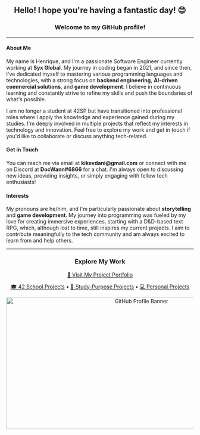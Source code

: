 <h2 align="center"> Hello! I hope you're having a fantastic day! 😊 </h2>

<h3 align="center"> Welcome to my GitHub profile! </h3>

---

<h4> About Me </h4>

<p> My name is Henrique, and I'm a passionate Software Engineer currently working at <b>Syx Global</b>. My journey in coding began in 2021, and since then, I've dedicated myself to mastering various programming languages and technologies, with a strong focus on <b>backend engineering</b>, <b>AI-driven commercial solutions</b>, and <b>game development</b>. I believe in continuous learning and constantly strive to refine my skills and push the boundaries of what's possible. </p>

<p> I am no longer a student at 42SP but have transitioned into professional roles where I apply the knowledge and experience gained during my studies. I'm deeply involved in multiple projects that reflect my interests in technology and innovation. Feel free to explore my work and get in touch if you'd like to collaborate or discuss anything tech-related. </p>

<h4> Get in Touch </h4>

<p> You can reach me via email at <b>kikevdani@gmail.com</b> or connect with me on Discord at <b>DocWann#6866</b> for a chat. I'm always open to discussing new ideas, providing insights, or simply engaging with fellow tech enthusiasts! </p>

<h4> Interests </h4>

<p> My pronouns are he/him, and I'm particularly passionate about <b>storytelling</b> and <b>game development</b>. My journey into programming was fueled by my love for creating immersive experiences, starting with a D&D-based text RPG, which, although lost to time, still inspires my current projects. I aim to contribute meaningfully to the tech community and am always excited to learn from and help others. </p>

---

<h3 align="center"> Explore My Work </h3>

<p align="center">
  <a href="https://doc-wann.github.io/Presentation/">🔗 Visit My Project Portfolio</a>
</p>

<p align="center">
  <a href="https://github.com/stars/doc-wann/lists/42-school">🎓 42 School Projects</a> •
  <a href="https://github.com/stars/doc-wann/lists/prototype-study-purpose">🔬 Study-Purpose Projects</a> •
  <a href="https://github.com/stars/doc-wann/lists/personal-projects">💻 Personal Projects</a>
</p>

<div align="center">
  <img alt="GitHub Profile Banner" height="354" width="711" src="https://clipart-library.com/2023/programing-clipart-xl.png">
</div>
